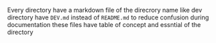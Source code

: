 Every directory have a markdown file of the direcrory name like dev directory have `DEV.md` instead of `README.md` to reduce confusion during documentation these files have table of concept and essntial of the directory